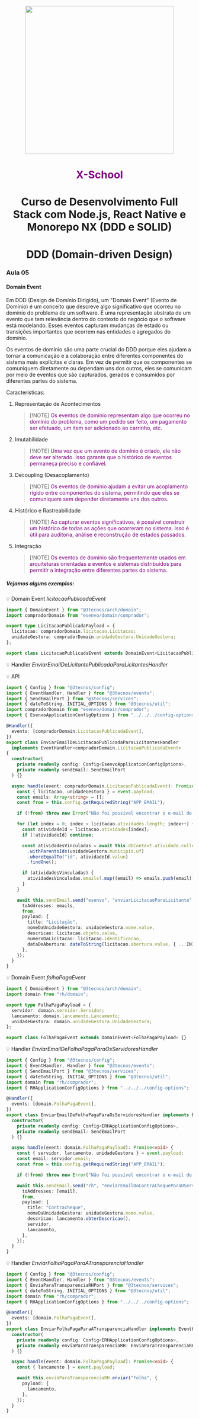 <p align="center">
  <a href="#">
    <img width="400" src="https://github.com/3Tecnos-Development/mono/assets/5139981/ec6daa7c-9107-46ae-9389-1e20e93cca39">
  </a>
</p>
<h1 align="center" style="color:purple">X-School</h1>

<h1 align="center">Curso de Desenvolvimento Full Stack com Node.js, React Native e Monorepo NX (DDD e SOLID)</h1>

<h1 align="center">DDD (Domain-driven Design)</h1>

### Aula 05

#### Domain Event

Em DDD (Design de Domínio Dirigido), um "Domain Event" (Evento de Domínio) é um conceito que descreve algo significativo que ocorreu no domínio do problema de um software. É uma representação abstrata de um evento que tem relevância dentro do contexto do negócio que o software está modelando. Esses eventos capturam mudanças de estado ou transições importantes que ocorrem nas entidades e agregados do domínio.

Os eventos de domínio são uma parte crucial do DDD porque eles ajudam a tornar a comunicação e a colaboração entre diferentes componentes do sistema mais explícitas e claras. Em vez de permitir que os componentes se comuniquem diretamente ou dependam uns dos outros, eles se comunicam por meio de eventos que são capturados, gerados e consumidos por diferentes partes do sistema.

Características:

1. Representação de Acontecimentos
   > [!NOTE] <span style="color:purple"> Os eventos de domínio representam algo que ocorreu no domínio do problema, como um pedido ser feito, um pagamento ser efetuado, um item ser adicionado ao carrinho, etc.
2. Imutabilidade
   > [!NOTE] <span style="color:purple"> Uma vez que um evento de domínio é criado, ele não deve ser alterado. Isso garante que o histórico de eventos permaneça preciso e confiável.
3. Decoupling (Desacoplamento)
   > [!NOTE] <span style="color:purple"> Os eventos de domínio ajudam a evitar um acoplamento rígido entre componentes do sistema, permitindo que eles se comuniquem sem depender diretamente uns dos outros.
4. Histórico e Rastreabilidade
   > [!NOTE] <span style="color:purple"> Ao capturar eventos significativos, é possível construir um histórico de todas as ações que ocorreram no sistema. Isso é útil para auditoria, análise e reconstrução de estados passados.
5. Integração
   > [!NOTE] <span style="color:purple"> Os eventos de domínio são frequentemente usados em arquiteturas orientadas a eventos e sistemas distribuídos para permitir a integração entre diferentes partes do sistema.

##### Vejamos alguns exemplos:

💡 Domain Event _licitacaoPublicadaEvent_

```typescript
import { DomainEvent } from "@3tecnos/arch/domain";
import compradorDomain from "esenvo/domain/comprador";

export type LicitacaoPublicadaPayload = {
  licitacao: compradorDomain.licitacao.Licitacao;
  unidadeGestora: compradorDomain.unidadeGestora.UnidadeGestora;
};

export class LicitacaoPublicadaEvent extends DomainEvent<LicitacaoPublicadaPayload> {}
```

💡 Handler _EnviarEmailDeLicitantePublicadaParaLicitantesHandler_

💡 API

```typescript
import { Config } from "@3tecnos/config";
import { EventHandler, Handler } from "@3tecnos/events";
import { SendEmailPort } from "@3tecnos/services";
import { dateToString, INITIAL_OPTIONS } from "@3tecnos/util";
import compradorDomain from "esenvo/domain/comprador";
import { EsenvoApplicationConfigOptions } from "../../../config-options";

@Handler({
  events: [compradorDomain.LicitacaoPublicadaEvent],
})
export class EnviarEmailDeLicitacaoPublicadaParaLicitantesHandler
  implements EventHandler<compradorDomain.LicitacaoPublicadaEvent>
{
  constructor(
    private readonly config: Config<EsenvoApplicationConfigOptions>,
    private readonly sendEmail: SendEmailPort
  ) {}

  async handle(event: compradorDomain.LicitacaoPublicadaEvent): Promise<void> {
    const { licitacao, unidadeGestora } = event.payload;
    const emails: Array<string> = [];
    const from = this.config.getRequiredString("APP_EMAIL");

    if (!from) throw new Error("Não foi possível encontrar o e-mail de domínio da aplicação");

    for (let index = 0; index < licitacao.atividades.length; index++) {
      const atividadeId = licitacao.atividades[index];
      if (!atividadeId) continue;

      const atividadesVinculadas = await this.dbContext.atividade.collection
        .withParentsIds(unidadeGestora.municipio.uf)
        .whereEqualTo("id", atividadeId.value)
        .findOne();

      if (atividadesVinculadas) {
        atividadesVinculadas.emails?.map((email) => emails.push(email));
      }
    }

    await this.sendEmail.send("esenvo", "enviarLicitacaoParaLicitante", {
      toAddresses: emails,
      from,
      payload: {
        title: "Licitação",
        nomeDaUnidadeGestora: unidadeGestora.nome.value,
        descricao: licitacao.objeto.value,
        numeroDaLicitacao: licitacao.identificacao,
        dataDeAbertura: dateToString(licitacao.abertura.value, { ...INITIAL_OPTIONS }),
      },
    });
  }
}
```

💡 Domain Event _folhaPagaEvent_

```typescript
import { DomainEvent } from "@3tecnos/arch/domain";
import domain from "rh/domain";

export type FolhaPagaPayload = {
  servidor: domain.servidor.Servidor;
  lancamento: domain.lancamento.Lancamento;
  unidadeGestora: domain.unidadeGestora.UnidadeGestora;
};

export class FolhaPagaEvent extends DomainEvent<FolhaPagaPayload> {}
```

💡 Handler _EnviarEmailDeFolhaPagaParaOsServidoresHandler_

```typescript
import { Config } from "@3tecnos/config";
import { EventHandler, Handler } from "@3tecnos/events";
import { SendEmailPort } from "@3tecnos/services";
import { dateToString, INITIAL_OPTIONS } from "@3tecnos/util";
import domain from "rh/comprador";
import { RHApplicationConfigOptions } from "../../../config-options";

@Handler({
  events: [domain.FolhaPagaEvent],
})
export class EnviarEmailDeFolhaPagaParaOsServidoresHandler implements EventHandler<domain.FolhaPagaEvent> {
  constructor(
    private readonly config: Config<ERHApplicationConfigOptions>,
    private readonly sendEmail: SendEmailPort
  ) {}

  async handle(event: domain.FolhaPagaPayload): Promise<void> {
    const { servidor, lancamento, unidadeGestora } = event.payload;
    const email: servidor.email;
    const from = this.config.getRequiredString("APP_EMAIL");

    if (!from) throw new Error("Não foi possível encontrar o e-mail de domínio da aplicação");

    await this.sendEmail.send("rh", "enviarEmailDoContraChequeParaOServidor", {
      toAddresses: [email],
      from,
      payload: {
        title: "Contracheque",
        nomeDaUnidadeGestora: unidadeGestora.nome.value,
        descricao: lancamento.obterDescricao(),
        servidor,
        lancamento,
      },
    });
  }
}
```

💡 Handler _EnviarFolhaPagaParaATransparenciaHandler_

```typescript
import { Config } from "@3tecnos/config";
import { EventHandler, Handler } from "@3tecnos/events";
import { EnviaParaTransparenciaRHPort } from "@3tecnos/services";
import { dateToString, INITIAL_OPTIONS } from "@3tecnos/util";
import domain from "rh/comprador";
import { RHApplicationConfigOptions } from "../../../config-options";

@Handler({
  events: [domain.FolhaPagaEvent],
})
export class EnviarFolhaPagaParaATransparenciaHandler implements EventHandler<domain.FolhaPagaEvent> {
  constructor(
    private readonly config: Config<ERHApplicationConfigOptions>,
    private readonly enviaParaTransparenciaRH: EnviaParaTransparenciaRHPort
  ) {}

  async handle(event: domain.FolhaPagaPayload): Promise<void> {
    const { lancamento } = event.payload;

    await this.enviaParaTransparenciaRH.enviar("Folha", {
      payload: {
        lancamento,
      },
    });
  }
}
```
